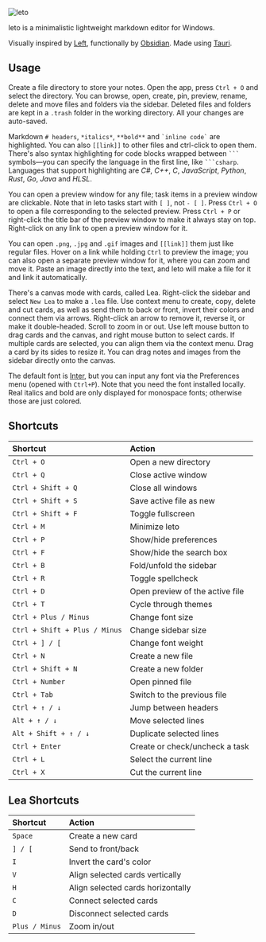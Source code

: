 ![leto](https://github.com/leth4/leto/assets/44412176/96cb37ac-8774-4428-b16b-f2b06b0b539f)

leto is a minimalistic lightweight markdown editor for Windows.

Visually inspired by [Left](https://github.com/hundredrabbits/Left), functionally by [Obsidian](https://obsidian.md). Made using [Tauri](https://github.com/tauri-apps/tauri).

## Usage

Create a file directory to store your notes. Open the app, press `Ctrl + O` and select the directory. You can browse, open, create, pin, preview, rename, delete and move files and folders via the sidebar. Deleted files and folders are kept in a `.trash` folder in the working directory. All your changes are auto-saved.

Markdown `# headers`, `*italics*`, `**bold**` and `` `inline code` `` are highlighted. You can also `[[link]]` to other files and ctrl-click to open them. There's also syntax highlighting for code blocks wrapped between `` ``` `` symbols—you can specify the language in the first line, like `` ```csharp ``. Languages that support highlighting are *C#*, *C++*, *C*, *JavaScript*, *Python*, *Rust*, *Go*, *Java* and *HLSL*.

You can open a preview window for any file; task items in a preview window are clickable. Note that in leto tasks start with `[ ]`, not `- [ ]`. Press `Ctrl + O` to open a file corresponding to the selected preview. Press `Ctrl + P` or right-click the title bar of the preview window to make it always stay on top. Right-click on any link to open a preview window for it.

You can open `.png`, `.jpg` and `.gif` images and `[[link]]` them just like regular files. Hover on a link while holding `Ctrl` to preview the image; you can also open a separate preview window for it, where you can zoom and move it. Paste an image directly into the text, and leto will make a file for it and link it automatically.

There's a canvas mode with cards, called Lea. Right-click the sidebar and select `New Lea` to make a `.lea` file. Use context menu to create, copy, delete and cut cards, as well as send them to back or front, invert their colors and connect them via arrows. Right-click an arrow to remove it, reverse it, or make it double-headed. Scroll to zoom in or out. Use left mouse button to drag cards and the canvas, and right mouse button to select cards. If multiple cards are selected, you can align them via the context menu. Drag a card by its sides to resize it. You can drag notes and images from the sidebar directly onto the canvas.

The default font is [Inter](https://github.com/rsms/inter), but you can input any font via the Preferences menu (opened with `Ctrl+P`). Note that you need the font installed locally. Real italics and bold are only displayed for monospace fonts; otherwise those are just colored.

## Shortcuts

Shortcut | Action
:-|:-
`Ctrl + O` | Open a new directory
`Ctrl + Q` | Close active window
`Ctrl + Shift + Q` | Close all windows
`Ctrl + Shift + S` | Save active file as new
`Ctrl + Shift + F` | Toggle fullscreen
`Ctrl + M` | Minimize leto
`Ctrl + P` | Show/hide preferences
`Ctrl + F` | Show/hide the search box
`Ctrl + B` | Fold/unfold the sidebar
`Ctrl + R` | Toggle spellcheck
`Ctrl + D` | Open preview of the active file
`Ctrl + T` | Cycle through themes
`Ctrl + Plus / Minus` | Change font size
`Ctrl + Shift + Plus / Minus` | Change sidebar size
`Ctrl + ] / [` | Change font weight
`Ctrl + N` | Create a new file
`Ctrl + Shift + N` | Create a new folder
`Ctrl + Number` | Open pinned file
`Ctrl + Tab` | Switch to the previous file
`Ctrl + ↑ / ↓` | Jump between headers
`Alt + ↑ / ↓` | Move selected lines
`Alt + Shift + ↑ / ↓` | Duplicate selected lines
`Ctrl + Enter` | Create or check/uncheck a task
`Ctrl + L` | Select the current line
`Ctrl + X` | Cut the current line

## Lea Shortcuts

Shortcut | Action
:-|:-
`Space` | Create a new card
`] / [` | Send to front/back
`I` | Invert the card's color
`V` | Align selected cards vertically
`H` | Align selected cards horizontally
`C` | Connect selected cards
`D` | Disconnect selected cards
`Plus / Minus` | Zoom in/out

